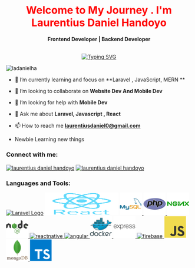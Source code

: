 <h1 align='center' style="color: red;">Welcome to My Journey . I'm Laurentius Daniel Handoyo</h1>
<div align="center">
   
   **Frontend Developer | Backend Developer** <br> <br>
   
<a href="https://git.io/typing-svg"><img src="https://readme-typing-svg.herokuapp.com?font=Raleway&pause=1000&random=false&width=435&lines=Daniel+%7C+Web+or+Mobile+Application+%7C+Open+Work" alt="Typing SVG" /></a>
    
</div>

<p align="left"> <img src="https://komarev.com/ghpvc/?username=ladanielha&label=Profile%20views&color=0e75b6&style=flat" alt="ladanielha" /> </p>

- 🌱 I’m currently learning and focus on **Laravel , JavaScript, MERN **

- 👯 I’m looking to collaborate on **Website Dev And Mobile Dev**

- 🤝 I’m looking for help with **Mobile Dev**

- 💬 Ask me about **Laravel, Javascript , React**

- 📫 How to reach me **laurentiusdaniel0@gmail.com**

- Newbie Learning new things 

<h3 align="left">Connect with me:</h3>
<p align="left">
<a href="https://www.linkedin.com/in/laurentiusdanielhandoyo30/" target="blank"><img align="center" src="https://raw.githubusercontent.com/rahuldkjain/github-profile-readme-generator/master/src/images/icons/Social/linked-in-alt.svg" alt="laurentius daniel handoyo" height="30" width="40" /></a>
<a href="https://fb.com/laurentius daniel handoyo" target="blank"><img align="center" src="https://raw.githubusercontent.com/rahuldkjain/github-profile-readme-generator/master/src/images/icons/Social/facebook.svg" alt="laurentius daniel handoyo" height="30" width="40" /></a>
</p>


<h3 align="left" color"blue">Languages and Tools:</h3>
<p align="left"><a href="https://laravel.com" target="_blank"><img src="https://raw.githubusercontent.com/laravel/art/master/logo-lockup/5%20SVG/2%20CMYK/1%20Full%20Color/laravel-logolockup-cmyk-red.svg" width="200"  alt="Laravel Logo"></a> <a href="https://legacy.reactjs.org/" target="_blank"><img src="https://raw.githubusercontent.com/devicons/devicon/master/icons/react/react-original-wordmark.svg" width="200" height="60" alt="React Logo"></a>
   <a href="https://www.mysql.com/" target="_blank" rel="noreferrer"> <img src="https://raw.githubusercontent.com/devicons/devicon/master/icons/mysql/mysql-original-wordmark.svg" alt="mysql" width="60" height="60"/> </a> 
<a href="https://www.php.net" target="_blank" rel="noreferrer"> <img src="https://raw.githubusercontent.com/devicons/devicon/master/icons/php/php-original.svg" alt="php" width="60" height="60"/> </a>
<a href="https://www.nginx.com" target="_blank" rel="noreferrer"> <img src="https://raw.githubusercontent.com/devicons/devicon/master/icons/nginx/nginx-original.svg" alt="nginx" width="60" height="60"/> </a> 
<a href="https://nodejs.org" target="_blank" rel="noreferrer"> <img src="https://raw.githubusercontent.com/devicons/devicon/master/icons/nodejs/nodejs-original-wordmark.svg" alt="nodejs" width="60" height="60"/> </a> 
<a href="https://reactnative.dev/" target="_blank" rel="noreferrer"> <img src="https://reactnative.dev/img/header_logo.svg" alt="reactnative" width="60" height="60"/> </a> 
<a href="https://angular.io" target="_blank" rel="noreferrer"> <img src="https://angular.io/assets/images/logos/angular/angular.svg" alt="angular" width="40" height="60"/> </a>
<a href="https://www.docker.com/" target="_blank" rel="noreferrer"> <img src="https://raw.githubusercontent.com/devicons/devicon/master/icons/docker/docker-original-wordmark.svg" alt="docker" width="60" height="60"/> 
</a> 
<a href="https://expressjs.com" target="_blank" rel="noreferrer"> <img src="https://raw.githubusercontent.com/devicons/devicon/master/icons/express/express-original-wordmark.svg" alt="express" width="60" height="60"/> </a> 
<a href="https://firebase.google.com/" target="_blank" rel="noreferrer"> <img src="https://www.vectorlogo.zone/logos/firebase/firebase-icon.svg" alt="firebase" width="60" height="60"/> </a> 
<a href="https://developer.mozilla.org/en-US/docs/Web/JavaScript" target="_blank" rel="noreferrer"> <img src="https://raw.githubusercontent.com/devicons/devicon/master/icons/javascript/javascript-original.svg" alt="javascript" width="60" height="60"/> </a>
<a href="https://www.mongodb.com/" target="_blank" rel="noreferrer"> <img src="https://raw.githubusercontent.com/devicons/devicon/master/icons/mongodb/mongodb-original-wordmark.svg" alt="mongodb" width="60" height="60"/> </a> 
<a href="https://www.typescriptlang.org/" target="_blank" rel="noreferrer"> <img src="https://raw.githubusercontent.com/devicons/devicon/master/icons/typescript/typescript-original.svg" alt="typescript" width="60" height="60"/> </a> </p>

